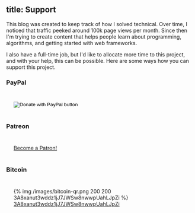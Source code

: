 title: Support
---

<!-- Hi, I'm Adrian Mejia.  -->
This blog was created to keep track of how I solved technical. Over time, I noticed that traffic peeked around 100k page views per month. Since then I'm trying to create content that helps people learn about programming, algorithms, and getting started with web frameworks.

I also have a full-time job, but I'd like to allocate more time to this project, and with your help, this can be possible. Here are some ways how you can support this project.


### PayPal

<div style="margin: 40px 20px;">
  <form action="https://www.paypal.com/cgi-bin/webscr" method="post" target="_top">
    <input type="hidden" name="cmd" value="_s-xclick" />
    <input type="hidden" name="hosted_button_id" value="EKRWPNB8CSQ8S" />
    <input type="image" src="https://www.paypalobjects.com/en_US/i/btn/btn_donateCC_LG.gif" border="0" name="submit" title="PayPal - The safer, easier way to pay online!" alt="Donate with PayPal button" />
    <img alt="" border="0" src="https://www.paypal.com/en_US/i/scr/pixel.gif" width="1" height="1" />
  </form>

  <!-- https://www.paypal.com/cgi-bin/webscr?cmd=_s-xclick&hosted_button_id=EKRWPNB8CSQ8S&source=url -->
  <!-- {% img /images/paypal-donate-qr.png %} -->
</div>


### Patreon

<div style="margin: 40px 20px;">
  <a href="https://www.patreon.com/bePatron?u=14300303" data-patreon-widget-type="become-patron-button">
    Become a Patron!
  </a>
  <script async src="https://c6.patreon.com/becomePatronButton.bundle.js"></script>
</div>

### Bitcoin


<div style="margin: 40px 20px;">

{% img /images/bitcoin-qr.png 200 200 3A8xanut3wddz1jJ7JWSw8nwwpUahLJpZi %}
[3A8xanut3wddz1jJ7JWSw8nwwpUahLJpZi](bitcoin:3A8xanut3wddz1jJ7JWSw8nwwpUahLJpZi)

</div>


